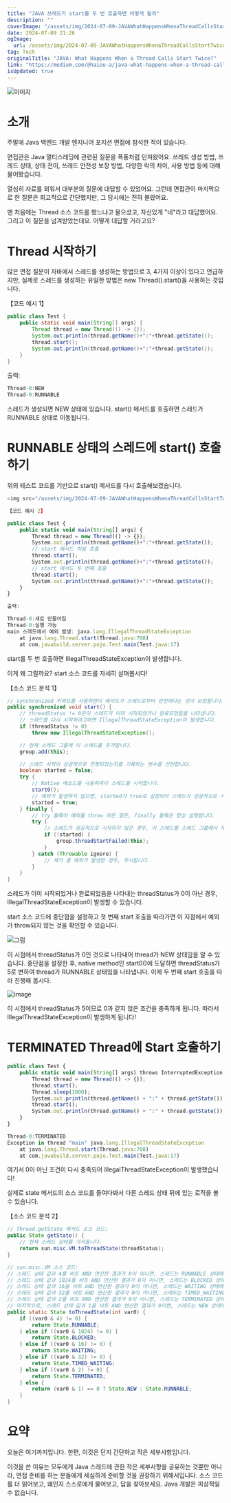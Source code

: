 ```yaml
---
title: "JAVA 쓰레드가 start를 두 번 호출하면 어떻게 될까"
description: ""
coverImage: "/assets/img/2024-07-09-JAVAWhatHappensWhenaThreadCallsStartTwice_0.png"
date: 2024-07-09 21:26
ogImage: 
  url: /assets/img/2024-07-09-JAVAWhatHappensWhenaThreadCallsStartTwice_0.png
tag: Tech
originalTitle: "JAVA: What Happens When a Thread Calls Start Twice?"
link: "https://medium.com/@haiou-a/java-what-happens-when-a-thread-calls-start-twice-7b85ddd22c05"
isUpdated: true
---
```





![이미지](/assets/img/2024-07-09-JAVAWhatHappensWhenaThreadCallsStartTwice_0.png)

# 소개

주말에 Java 백엔드 개발 엔지니어 포지션 면접에 참석한 적이 있습니다.

면접관은 Java 멀티스레딩에 관련된 질문을 폭풍처럼 던져왔어요. 쓰레드 생성 방법, 쓰레드 상태, 상태 전이, 쓰레드 안전성 보장 방법, 다양한 락의 차이, 사용 방법 등에 대해 물어봤습니다.

<div class="content-ad"></div>

열심히 자료를 외워서 대부분의 질문에 대답할 수 있었어요. 그런데 면접관이 마지막으로 한 질문은 회고적으로 간단했지만, 그 당시에는 전혀 몰랐어요.

맨 처음에는 Thread 소스 코드를 봤느냐고 물으셨고, 자신있게 "네"라고 대답했어요. 그리고 이 질문을 넘겨받았는데요. 어떻게 대답할 거라고요?

# Thread 시작하기

<div class="content-ad"></div>

많은 면접 질문이 자바에서 스레드를 생성하는 방법으로 3, 4가지 이상이 있다고 언급하지만, 실제로 스레드를 생성하는 유일한 방법은 new Thread().start()을 사용하는 것입니다.

【코드 예시 1】

```java
public class Test {
    public static void main(String[] args) {
        Thread thread = new Thread(() -> {});
        System.out.println(thread.getName()+":"+thread.getState());
        thread.start();
        System.out.println(thread.getName()+":"+thread.getState());
    }
}
```

출력:

<div class="content-ad"></div>

```javascript
Thread-0:NEW
Thread-0:RUNNABLE
```

스레드가 생성되면 NEW 상태에 있습니다. start() 메서드를 호출하면 스레드가 RUNNABLE 상태로 이동됩니다.

# RUNNABLE 상태의 스레드에 start() 호출하기

위의 테스트 코드를 기반으로 start() 메서드를 다시 호출해보겠습니다.

<div class="content-ad"></div>

```js
<img src="/assets/img/2024-07-09-JAVAWhatHappensWhenaThreadCallsStartTwice_1.png" />

【코드 예시 2】

public class Test {
    public static void main(String[] args) {
        Thread thread = new Thread(() -> {});
        System.out.println(thread.getName()+":"+thread.getState());
        // start 메서드 처음 호출
        thread.start();
        System.out.println(thread.getName()+":"+thread.getState());
        // start 메서드 두 번째 호출
        thread.start();
        System.out.println(thread.getName()+":"+thread.getState());
    }
}

출력:
```

<div class="content-ad"></div>

```js
Thread-0:새로 만들어짐
Thread-0:실행 가능
main 스레드에서 예외 발생: java.lang.IllegalThreadStateException
    at java.lang.Thread.start(Thread.java:708)
    at com.javabuild.server.pojo.Test.main(Test.java:17)
```

start를 두 번 호출하면 IllegalThreadStateException이 발생합니다.

이게 왜 그럴까요? start 소스 코드를 자세히 살펴봅시다!

【소스 코드 분석 1】

<div class="content-ad"></div>

```java
// synchronized 키워드를 사용하면이 메서드가 스레드로부터 안전하다는 것이 보장됩니다.
public synchronized void start() {
    // threadStatus != 0은이 스레드가 이미 시작되었거나 완료되었음을 나타냅니다.
    // 스레드를 다시 시작하려고하면 IllegalThreadStateException이 발생합니다.
    if (threadStatus != 0)
        throw new IllegalThreadStateException();

    // 현재 스레드 그룹에 이 스레드를 추가합니다.
    group.add(this);

    // 스레드 시작이 성공적으로 진행되었는지를 기록하는 변수를 선언합니다.
    boolean started = false;
    try {
        // Native 메소드를 사용하여이 스레드를 시작합니다.
        start0();
        // 예외가 발생하지 않으면, started가 true로 설정되어 스레드가 성공적으로 시작되었음을 나타냅니다.
        started = true;
    } finally {
        // try 블록이 예외를 throw 하든 말든, finally 블록은 항상 실행됩니다.
        try {
            // 스레드가 성공적으로 시작되지 않은 경우, 이 스레드를 스레드 그룹에서 제거합니다.
            if (!started) {
                group.threadStartFailed(this);
            }
        } catch (Throwable ignore) {
            // 제거 중 예외가 발생한 경우, 무시됩니다.
        }
    }
}
```

스레드가 이미 시작되었거나 완료되었음을 나타내는 threadStatus가 0이 아닌 경우, IllegalThreadStateException이 발생할 수 있습니다.

start 소스 코드에 중단점을 설정하고 첫 번째 start 호출을 따라가면 이 지점에서 예외가 throw되지 않는 것을 확인할 수 있습니다.

![그림](/assets/img/2024-07-09-JAVAWhatHappensWhenaThreadCallsStartTwice_2.png)


<div class="content-ad"></div>

이 시점에서 threadStatus가 0인 것으로 나타내어 thread가 NEW 상태임을 알 수 있습니다. 중단점을 설정한 후, native method인 start0()에 도달하면 threadStatus가 5로 변하여 thread가 RUNNABLE 상태임을 나타냅니다. 이제 두 번째 start 호출을 따라 진행해 봅시다.

![image](/assets/img/2024-07-09-JAVAWhatHappensWhenaThreadCallsStartTwice_3.png)

이 시점에서 threadStatus가 5이므로 0과 같지 않은 조건을 충족하게 됩니다. 따라서 IllegalThreadStateException이 발생하게 됩니다!

# TERMINATED Thread에 Start 호출하기

<div class="content-ad"></div>

```js
public class Test {
    public static void main(String[] args) throws InterruptedException {
        Thread thread = new Thread(() -> {});
        thread.start();
        Thread.sleep(1000);
        System.out.println(thread.getName() + ":" + thread.getState());
        thread.start();
        System.out.println(thread.getName() + ":" + thread.getState());
    }
}
```

<div class="content-ad"></div>

```js
Thread-0:TERMINATED
Exception in thread "main" java.lang.IllegalThreadStateException
    at java.lang.Thread.start(Thread.java:708)
    at com.javabuild.server.pojo.Test.main(Test.java:17)
```

여기서 0이 아닌 조건이 다시 충족되어 IllegalThreadStateException이 발생했습니다!

실제로 state 메서드의 소스 코드를 들여다봐서 다른 스레드 상태 뒤에 있는 로직을 볼 수 있습니다.

【소스 코드 분석 2】


<div class="content-ad"></div>

```java
// Thread.getState 메서드 소스 코드:
public State getState() {
    // 현재 스레드 상태를 가져옵니다.
    return sun.misc.VM.toThreadState(threadStatus);
}

// sun.misc.VM 소스 코드:
// 스레드 상태 값과 4를 비트 AND 연산한 결과가 0이 아니면, 스레드는 RUNNABLE 상태에 있습니다.
// 스레드 상태 값과 1024를 비트 AND 연산한 결과가 0이 아니면, 스레드는 BLOCKED 상태에 있습니다.
// 스레드 상태 값과 16을 비트 AND 연산한 결과가 0이 아니면, 스레드는 WAITING 상태에 있습니다.
// 스레드 상태 값과 32를 비트 AND 연산한 결과가 0이 아니면, 스레드는 TIMED_WAITING 상태에 있습니다.
// 스레드 상태 값과 2를 비트 AND 연산한 결과가 0이 아니면, 스레드는 TERMINATED 상태에 있습니다.
// 마지막으로, 스레드 상태 값과 1을 비트 AND 연산한 결과가 0이면, 스레드는 NEW 상태에 있고, 그렇지 않으면, 스레드는 RUNNABLE 상태에 있습니다.
public static State toThreadState(int var0) {
    if ((var0 & 4) != 0) {
        return State.RUNNABLE;
    } else if ((var0 & 1024) != 0) {
        return State.BLOCKED;
    } else if ((var0 & 16) != 0) {
        return State.WAITING;
    } else if ((var0 & 32) != 0) {
        return State.TIMED_WAITING;
    } else if ((var0 & 2) != 0) {
        return State.TERMINATED;
    } else {
        return (var0 & 1) == 0 ? State.NEW : State.RUNNABLE;
    }
}
```

# 요약

오늘은 여기까지입니다. 한편, 이것은 단지 간단하고 작은 세부사항입니다.

이것을 쓴 이유는 모두에게 Java 스레드에 관한 작은 세부사항을 공유하는 것뿐만 아니라, 면접 준비를 하는 분들에게 세심하게 준비할 것을 권장하기 위해서입니다. 소스 코드를 더 읽어보고, 왜인지 스스로에게 물어보고, 답을 찾아보세요. Java 개발은 피상적일 수 없습니다.
